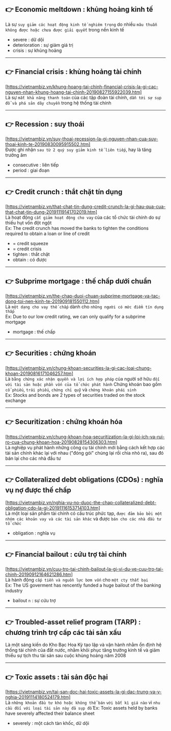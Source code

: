 ## 👉 Economic meltdown : khủng hoảng kinh tế

Là sự `suy giảm các hoạt động kinh tế nghiêm trọng` do nhiều `mâu thuẫn không được hoặc chưa được giải quyết` trong nền kinh tế

- severe : dữ dội
- deterioration : sự giảm giá trị
- crisis : sự khủng hoảng

---

## 👉 Financial crisis : khủng hoảng tài chính

[https://vietnambiz.vn/khung-hoang-tai-chinh-financial-crisis-la-gi-cac-nguyen-nhan-khung-hoang-tai-chinh-20190827155922039.htm] \
 Là sự `mất khả năng thanh toán` của các tập đoàn tài chính, `dẫn tới sự sụp đổ và phá sản dây chuyền` trong hệ thống tài chính

---

## 👉 Recession : suy thoái

[https://vietnambiz.vn/suy-thoai-recession-la-gi-nguyen-nhan-cua-suy-thoai-kinh-te-20190830095915502.htm] \
 Được ghi nhận `sau từ 2 quý suy giảm kinh tế liên tiếp`, hay là tăng trưởng âm

- consecutive : liên tiếp
- period : giai đoạn

---

## 👉 Credit crunch : thắt chặt tín dụng

[https://vietnambiz.vn/that-chat-tin-dung-credit-crunch-la-gi-hau-qua-cua-that-chat-tin-dung-20191119141702019.htm] \
 Là hoạt động `cắt giảm hoạt động cho vay` của các tổ chức tài chính do sự thiếu hụt vốn đột ngột \
 Ex: The credit crunch has moved the banks to tighten the conditions required to obtain a loan or line of credit

- = credit squeeze
- = credit crisis
- tighten : thắt chặt
- obtain : có được

---

## 👉 Subprime mortgage : thế chấp dưới chuẩn

[https://vietnambiz.vn/the-chap-duoi-chuan-subprime-mortgage-va-tac-dong-toi-nen-kinh-te-201909181550112.htm] \
 Là `một dạng cho vay thế chấp` dành cho `những người có mức điểm tín dụng thấp` \
 Ex: Due to our low credit rating, we can only qualify for a subprime mortgage

- mortgage : thế chấp

---

## 👉 Securities : chứng khoán

[https://vietnambiz.vn/chung-khoan-securities-la-gi-cac-loai-chung-khoan-20190816171046257.htm] \
 Là `bằng chứng xác nhận quyền và lợi ích hợp pháp` của người sở hữu `đối với tài sản hoặc phần vốn của tổ chức phát hành`
Chứng khoán bao gồm `cổ phiếu`, `trái phiếu`, `chứng chỉ quỹ` và `chứng khoán phái sinh` \
 Ex: Stocks and bonds are 2 types of securities traded on the stock exchange

---

## 👉 Securitization : chứng khoán hóa

[https://vietnambiz.vn/chung-khoan-hoa-securitization-la-gi-loi-ich-va-rui-ro-cua-chung-khoan-hoa-20190828154306303.htm] \
 Là nghiệp vụ phát hành những công cụ tài chính mới bằng cách kết hợp các tài sản chính khác lại với nhau ("đóng gói" chúng lại rồi chia nhỏ ra), sau đó bán lại cho các nhà đầu tư

---

## 👉 Collateralized debt obligations (CDOs) : nghĩa vụ nợ được thế chấp

[https://vietnambiz.vn/nghia-vu-no-duoc-the-chap-collateralized-debt-obligation-cdo-la-gi-20191116153714103.htm] \
 Là một loại sản phẩm tài chính có cấu trúc phức tạp, `được đảm bảo bởi một nhóm các khoản vay và các tài sản khác` và được `bán cho các nhà đầu tư tổ chức`

- obligation : nghĩa vụ

---

## 👉 Financial bailout : cứu trợ tài chính

[https://vietnambiz.vn/cuu-tro-tai-chinh-bailout-la-gi-vi-du-ve-cuu-tro-tai-chinh-20190912164621286.htm] \
 Là hành động `cấp tiền và nguồn lực bơm vốn` cho `một cty thất bại` \
 Ex: The US goverment has rencently funded a huge bailout of the banking industry

- bailout `n` : sự cứu trợ

---

## 👉 Troubled-asset relief program (TARP) : chương trình trợ cấp các tài sản xấu

Là một sáng kiến do Kho Bạc Hoa Kỳ tạo lập và vận hành nhằm ổn định hệ thống tài chính của đất nước, nhằm khôi phục tăng trưởng kinh tế và giảm thiểu sự tịch thu tài sản sau cuộc khủng hoảng năm 2008

---

## 👉 Toxic assets : tài sản độc hại

[https://vietnambiz.vn/tai-san-doc-hai-toxic-assets-la-gi-dac-trung-va-y-nghia-20191114180524179.htm] \
 Là `những khoản đầu tư khó hoặc không thể bán` `với bất kì giá nào` vì `nhu cầu đối với loại tài sản này đã sụp đổ`
Ex: Toxic assets held by banks have severely affected their balance sheet

- severely : một cách tàn khốc, dữ dội
